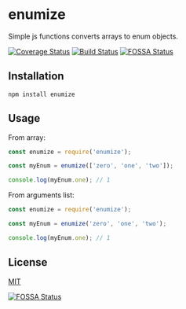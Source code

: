 # enumize

Simple js functions converts arrays to enum objects.

[![Coverage Status](https://coveralls.io/repos/github/Devoter/enumize/badge.svg?branch=master)](https://coveralls.io/github/Devoter/enumize?branch=master) [![Build Status](https://travis-ci.org/Devoter/enumize.svg?branch=master)](https://travis-ci.org/Devoter/enumize)
[![FOSSA Status](https://app.fossa.io/api/projects/git%2Bgithub.com%2FDevoter%2Fenumize.svg?type=shield)](https://app.fossa.io/projects/git%2Bgithub.com%2FDevoter%2Fenumize?ref=badge_shield)

## Installation

`npm install enumize`

## Usage

From array:
```js
const enumize = require('enumize');

const myEnum = enumize(['zero', 'one', 'two']);

console.log(myEnum.one); // 1
```

From arguments list:
```js
const enumize = require('enumize');

const myEnum = enumize('zero', 'one', 'two');

console.log(myEnum.one); // 1
```

## License

[MIT](LICENSE)


[![FOSSA Status](https://app.fossa.io/api/projects/git%2Bgithub.com%2FDevoter%2Fenumize.svg?type=large)](https://app.fossa.io/projects/git%2Bgithub.com%2FDevoter%2Fenumize?ref=badge_large)